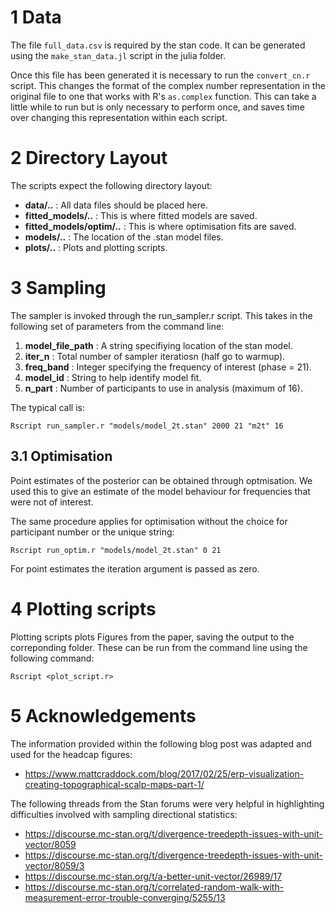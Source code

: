 # 1 Data

The file ```full_data.csv``` is required by the stan code. It can be generated using the ```make_stan_data.jl``` script in the julia folder.

Once this file has been generated it is necessary to run the ```convert_cn.r``` script. This changes the format of the complex number representation in the original file to one that works with R's ```as.complex``` function. This can take a little while to run but is only necessary to perform once, and saves time over changing this representation within each script.

# 2 Directory Layout

The scripts expect the following directory layout:

* **data/..** : All data files should be placed here.
* **fitted_models/..** : This is where fitted models are saved.
* **fitted_models/optim/..** : This is where optimisation fits are saved.
* **models/..** : The location of the .stan model files.
* **plots/..** : Plots and plotting scripts.

# 3 Sampling

The sampler is invoked through the run_sampler.r script. This takes in the following set of parameters from the command line:

1. **model_file_path** : A string specifiying location of the stan model.
2. **iter_n** : Total number of sampler iteratiosn (half go to warmup).
3. **freq_band** : Integer specifying the frequency of interest (phase = 21).
4. **model_id** : String to help identify model fit.
5. **n_part** : Number of participants to use in analysis (maximum of 16).

The typical call is:

``` Rscript run_sampler.r "models/model_2t.stan" 2000 21 "m2t" 16 ```

## 3.1 Optimisation
Point estimates of the posterior can be obtained through optmisation. We used this to
give an estimate of the model behaviour for frequencies that were not of interest.

The same procedure applies for optimisation without the choice for participant number or the unique string:

``` Rscript run_optim.r "models/model_2t.stan" 0 21 ```

For point estimates the iteration argument is passed as zero.

# 4 Plotting scripts

Plotting scripts plots Figures from the paper, saving the output to the correponding folder. These can be run from the command line using the following command:

``` Rscript <plot_script.r> ```

# 5 Acknowledgements
The information provided within the following blog post was adapted and used for the headcap figures:
* https://www.mattcraddock.com/blog/2017/02/25/erp-visualization-creating-topographical-scalp-maps-part-1/

The following threads from the Stan forums were very helpful in highlighting difficulties involved with sampling directional statistics:
* https://discourse.mc-stan.org/t/divergence-treedepth-issues-with-unit-vector/8059
* https://discourse.mc-stan.org/t/divergence-treedepth-issues-with-unit-vector/8059/3
* https://discourse.mc-stan.org/t/a-better-unit-vector/26989/17
* https://discourse.mc-stan.org/t/correlated-random-walk-with-measurement-error-trouble-converging/5255/13
